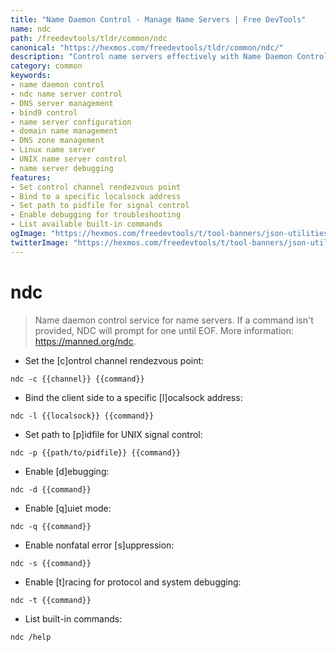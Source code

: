 ```yaml
---
title: "Name Daemon Control - Manage Name Servers | Free DevTools"
name: ndc
path: /freedevtools/tldr/common/ndc
canonical: "https://hexmos.com/freedevtools/tldr/common/ndc/"
description: "Control name servers effectively with Name Daemon Control (ndc). Configure DNS settings, manage zones, and ensure stable name resolution. Free online tool, no registration required."
category: common
keywords:
- name daemon control
- ndc name server control
- DNS server management
- bind9 control
- name server configuration
- domain name management
- DNS zone management
- Linux name server
- UNIX name server control
- name server debugging
features:
- Set control channel rendezvous point
- Bind to a specific localsock address
- Set path to pidfile for signal control
- Enable debugging for troubleshooting
- List available built-in commands
ogImage: "https://hexmos.com/freedevtools/t/tool-banners/json-utilities-banner.png"
twitterImage: "https://hexmos.com/freedevtools/t/tool-banners/json-utilities-banner.png"
---
```


# ndc

> Name daemon control service for name servers.
> If a command isn't provided, NDC will prompt for one until EOF.
> More information: <https://manned.org/ndc>.

- Set the [c]ontrol channel rendezvous point:

`ndc -c {{channel}} {{command}}`

- Bind the client side to a specific [l]ocalsock address:

`ndc -l {{localsock}} {{command}}`

- Set path to [p]idfile for UNIX signal control:

`ndc -p {{path/to/pidfile}} {{command}}`

- Enable [d]ebugging:

`ndc -d {{command}}`

- Enable [q]uiet mode:

`ndc -q {{command}}`

- Enable nonfatal error [s]uppression:

`ndc -s {{command}}`

- Enable [t]racing for protocol and system debugging:

`ndc -t {{command}}`

- List built-in commands:

`ndc /help`
